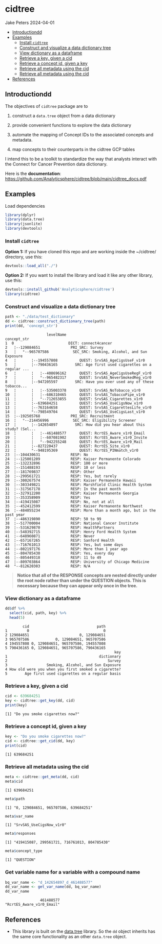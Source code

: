 # cidtree
Jake Peters
2024-04-01

- [Introductiondd](#introductiondd)
- [Examples](#examples)
  - [Install `cidtree`](#install-cidtree)
  - [Construct and visualize a data dictionary
    tree](#construct-and-visualize-a-data-dictionary-tree)
  - [View dictionary as a dataframe](#view-dictionary-as-a-dataframe)
  - [Retrieve a key, given a cid](#retrieve-a-key-given-a-cid)
  - [Retrieve a concept id, given a
    key](#retrieve-a-concept-id-given-a-key)
  - [Retrieve all metadata using the
    cid](#retrieve-all-metadata-using-the-cid)
  - [Retrieve all metadata using the
    cid](#retrieve-all-metadata-using-the-cid-1)
- [References](#references)

<!-- README.md is generated from README.Rmd. Please edit that file -->

## Introductiondd

The objectives of `cidtree` package are to

1.  construct a `data.tree` object from a data dictionary

2.  provide convenient functions to explore the data dictionary

3.  automate the mapping of Concept IDs to the associated concepts and
    metadata.

4.  map concepts to their counterparts in the cidtree GCP tables

I intend this to be a toolkit to standardize the way that analysts
interact with the Connect for Cancer Prevention data dictionary.

Here is the **documentation**:
<https://github.com/Analyticsphere/cidtree/blob/main/cidtree_docs.pdf>

## Examples

Load dependencies

``` r
library(dplyr)
library(data.tree)
library(jsonlite)
library(devtools)
```

### Install `cidtree`

**Option 1:** If you have cloned this repo and are working inside the
~/cidtree/ directory, use this:

``` r
devtools::load_all("./")
```

**Option 2:** If you want to install the library and load it like any
other library, use this:

``` r
devtools::install_github('Analyticsphere/cidtree')
library(cidtree)
```

### Construct and visualize a data dictionary tree

``` r
path <- "./data/test_dictionary"
dd <- cidtree::construct_dictionary_tree(path)
print(dd, 'concept_str')
```

                       levelName                                        concept_str
    1  0                         DICT: connect4cancer                              
    2   ¦--129084651              PRI_SRC: Survey                                  
    3   ¦   °--965707586           SEC_SRC: Smoking, Alcohol, and Sun Exposure     
    4   ¦       ¦--194557808          QUEST: SrvSAS_AgeCigsUseF_v1r0               
    5   ¦       ¦--790436165        SRC: Age first used cigarettes on a regular ...
    6   ¦       ¦   ¦--408696162      QUEST: SrvSAS_AgeCigsUseRegF_v1r0            
    7   ¦       ¦   °--965482317      QUEST: SrvSAS_NeverSmokedReg_v1r0            
    8   ¦       ¦--947205597        SRC: Have you ever used any of these tobacco...
    9   ¦       ¦   ¦--535003378      QUEST: SrvSAS_NoTobacco_v1r0                 
    10  ¦       ¦   ¦--686310465      QUEST: SrvSAS_TobaccoPipe_v1r0               
    11  ¦       ¦   °--712653855      QUEST: SrvSAS_Cigarettes_v1r0                
    12  ¦       ¦--639684251          QUEST: SrvSAS_UseCigsNow_v1r0                
    13  ¦       ¦--763164658          QUEST: SrvSAS_CigarettesLife_v1r0            
    14  ¦       °--798549704          QUEST: SrvSAS_UseCigsLast_v1r0               
    15  ¦--192505768              PRI_SRC: Recruitment                             
    16  ¦   °--214456996           SEC_SRC: Eligibility Screener                   
    17  ¦       ¦--142654897        SRC: How did you hear about this study? (Sel...
    18  ¦       ¦   ¦--461488577      QUEST: RcrtES_Aware_v1r0_Email               
    19  ¦       ¦   ¦--607081902      QUEST: RcrtES_Aware_v1r0_Invite              
    20  ¦       ¦   °--942255248      QUEST: RcrtES_Aware_v1r0_Mail                
    21  ¦       ¦--827220437          QUEST: RcrtES_Site_v1r0                      
    22  ¦       °--948195369          QUEST: RcrtES_PINmatch_v1r0                  
    23  ¦--104430631              RESP: No                                         
    24  ¦--125001209              RESP: Kaiser Permanente Colorado                 
    25  ¦--132232896              RESP: 100 or more                                
    26  ¦--151488193              RESP: 10 or less                                 
    27  ¦--181769837              RESP: Other                                      
    28  ¦--299561721              RESP: Yes, but rarely                            
    29  ¦--300267574              RESP: Kaiser Permanente Hawaii                   
    30  ¦--303349821              RESP: Marshfield Clinic Health System            
    31  ¦--317567178              RESP: In the past month                          
    32  ¦--327912200              RESP: Kaiser Permanente Georgia                  
    33  ¦--353358909              RESP: Yes                                        
    34  ¦--419415087              RESP: No, not at all                             
    35  ¦--452412599              RESP: Kaiser Permanente Northwest                
    36  ¦--484055234              RESP: More than a month ago, but in the past year
    37  ¦--486319890              RESP: 50 to 99                                   
    38  ¦--517700004              RESP: National Cancer Institute                  
    39  ¦--531629870              RESP: HealthPartners                             
    40  ¦--548392715              RESP: Henry Ford Health System                   
    41  ¦--648960871              RESP: Never                                      
    42  ¦--657167265              RESP: Sanford Health                             
    43  ¦--716761013              RESP: Yes, but some days                         
    44  ¦--802197176              RESP: More than 1 year ago                       
    45  ¦--804785430              RESP: Yes, every day                             
    46  ¦--805449318              RESP: 11 to 49                                   
    47  ¦--809703864              RESP: University of Chicago Medicine             
    48  °--812620303              RESP: N/A                                        

<div>

> **Notice that all of the RESPONSE concepts are nested directly under
> the root node rather than under the QUESTION objects. This is
> necessary because they can appear only once in the tree.**

</div>

### View dictionary as a dataframe

``` r
dd$df %>% 
  select(cid, path, key) %>%
  head(5)
```

            cid                               path
    1         0                                  0
    2 129084651                       0, 129084651
    3 965707586            0, 129084651, 965707586
    4 194557808 0, 129084651, 965707586, 194557808
    5 790436165 0, 129084651, 965707586, 790436165
                                                      key
    1                                          dictionary
    2                                              Survey
    3                  Smoking, Alcohol, and Sun Exposure
    4 How old were you when you first smoked a cigarette?
    5        Age first used cigarettes on a regular basis

### Retrieve a key, given a cid

``` r
cid <- 639684251
key <- cidtree::get_key(dd, cid)
print(key)
```

    [1] "Do you smoke cigarettes now?"

### Retrieve a concept id, given a key

``` r
key <- "Do you smoke cigarettes now?"
cid <- cidtree::get_cid(dd, key)
print(cid)
```

    [1] 639684251

### Retrieve all metadata using the cid

``` r
meta <- cidtree::get_meta(dd, cid)
meta$cid
```

    [1] 639684251

``` r
meta$path
```

    [1] "0, 129084651, 965707586, 639684251"

``` r
meta$var_name
```

    [1] "SrvSAS_UseCigsNow_v1r0"

``` r
meta$responses
```

    [1] "419415087, 299561721, 716761013, 804785430"

``` r
meta$concept_type
```

    [1] "QUESTION"

### Get variable name for a variable with a compound name

``` r
bq_var_name <- "d_142654897_d_461488577"
dd_var_name <- get_var_name(dd, bq_var_name)
dd_var_name
```

                    461488577 
    "RcrtES_Aware_v1r0_Email" 

## References

- This library is built on the
  [data.tree](https://cran.r-project.org/web/packages/data.tree/vignettes/data.tree.html)
  library. So the `dd` object inherits has the same core functionality
  as an other `data.tree` object.

